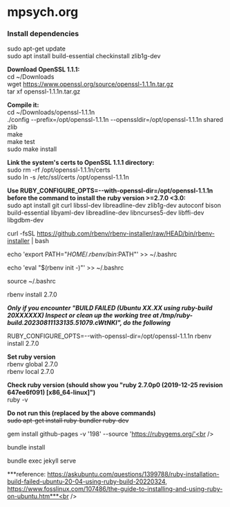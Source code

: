# mpsych.org


### Install dependencies
sudo apt-get update<br />
sudo apt install build-essential checkinstall zlib1g-dev<br />

**Download OpenSSL 1.1.1:**<br />
cd ~/Downloads<br />
wget https://www.openssl.org/source/openssl-1.1.1n.tar.gz<br />
tar xf openssl-1.1.1n.tar.gz<br />

**Compile it:**<br />
cd ~/Downloads/openssl-1.1.1n<br />
./config --prefix=/opt/openssl-1.1.1n --openssldir=/opt/openssl-1.1.1n shared zlib<br />
make<br />
make test<br />
sudo make install<br />

**Link the system's certs to OpenSSL 1.1.1 directory:**<br />
sudo rm -rf /opt/openssl-1.1.1n/certs<br />
sudo ln -s /etc/ssl/certs /opt/openssl-1.1.1n<br />

**Use RUBY_CONFIGURE_OPTS=--with-openssl-dir=/opt/openssl-1.1.1n before the command to install the ruby version >=2.7.0 <3.0:**<br />
sudo apt install git curl libssl-dev libreadline-dev zlib1g-dev autoconf bison build-essential libyaml-dev libreadline-dev libncurses5-dev libffi-dev libgdbm-dev<br />

curl -fsSL https://github.com/rbenv/rbenv-installer/raw/HEAD/bin/rbenv-installer | bash<br />

echo 'export PATH="$HOME/.rbenv/bin:$PATH"' >> ~/.bashrc<br />

echo 'eval "$(rbenv init -)"' >> ~/.bashrc<br />

source ~/.bashrc<br />

rbenv install 2.7.0<br />

***Only if you encounter "BUILD FAILED (Ubuntu XX.XX using ruby-build 20XXXXXX)
Inspect or clean up the working tree at /tmp/ruby-build.20230811133135.51079.cWtNKI", do the following***

RUBY_CONFIGURE_OPTS=--with-openssl-dir=/opt/openssl-1.1.1n rbenv install 2.7.0<br />

**Set ruby version**<br />
rbenv global 2.7.0<br />
rbenv local 2.7.0<br />

**Check ruby version (should show you "ruby 2.7.0p0 (2019-12-25 revision 647ee6f091) [x86_64-linux]")**<br />
ruby -v<br />

**Do not run this (replaced by the above commands)**<br />
~~sudo apt-get install ruby-bundler ruby-dev~~<br />

gem install github-pages -v '198' --source 'https://rubygems.org/'<br />

bundle install<br />

bundle exec jekyll serve<br />

***reference: https://askubuntu.com/questions/1399788/ruby-installation-build-failed-ubuntu-20-04-using-ruby-build-20220324, https://www.fosslinux.com/107486/the-guide-to-installing-and-using-ruby-on-ubuntu.htm***<br />
